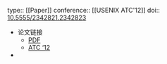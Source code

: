 type:: [[Paper]]
conference:: [[USENIX ATC'12]]
doi:: [10.5555/2342821.2342823](https://dl.acm.org/doi/10.5555/2342821.2342823)

- 论文链接
	- [PDF](https://www.usenix.org/system/files/conference/atc12/atc12-final181_0.pdf)
	- [ATC ‘12](https://www.usenix.org/conference/atc12/technical-sessions/presentation/huang)
-